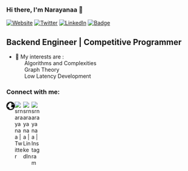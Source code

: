 ### Hi there, I'm Narayanaa 👋

[![Website](https://img.shields.io/badge/srnarayanaa-Visit-brightgreen)](http://srnarayanaa.me)
[![Twitter ](https://img.shields.io/twitter/url/https/twitter.com/srnarayanaa.svg?style=social&label=Follow%20%40srnarayanaa)](https://twitter.com/srnarayanaa)
[![LinkedIn ](https://img.shields.io/badge/LinkedIn-blue?style=flat&logo=linkedin&labelColor=blue)](https://linkedin.com/in/srnarayanaa)
[![Badge](https://cp-logo.vercel.app/codechef/srnarayanaa)](https://www.codechef.com/users/srnarayanaa)
## Backend Engineer | Competitive Programmer

- 🌱 My interests are : <br/>
      &nbsp;&nbsp;&nbsp;&nbsp;&nbsp;&nbsp;Algorithms and Complexities<br/>
      &nbsp;&nbsp;&nbsp;&nbsp;&nbsp;&nbsp;Graph Theory <br/>
      &nbsp;&nbsp;&nbsp;&nbsp;&nbsp;&nbsp;Low Latency Development <br/>


### Connect with me:

[<img align="left" alt="geeksingularity.com" width="22px" src="https://raw.githubusercontent.com/iconic/open-iconic/master/svg/globe.svg" />][website]
[<img align="left" alt="srnarayanaa | Twitter" width="22px" src="https://cdn.jsdelivr.net/npm/simple-icons@v3/icons/twitter.svg" />][twitter]
[<img align="left" alt="srnarayanaa | LinkedIn" width="22px" src="https://cdn.jsdelivr.net/npm/simple-icons@v3/icons/linkedin.svg" />][linkedin]
[<img align="left" alt="srnarayanaa | Instagram" width="22px" src="https://cdn.jsdelivr.net/npm/simple-icons@v3/icons/instagram.svg" />][instagram]
<br />


[website]: https://srnarayanaa.github.io
[twitter]: https://twitter.com/srnarayanaa
[instagram]: https://instagram.com/226.0254
[linkedin]: https://linkedin.com/in/srnarayanaa
